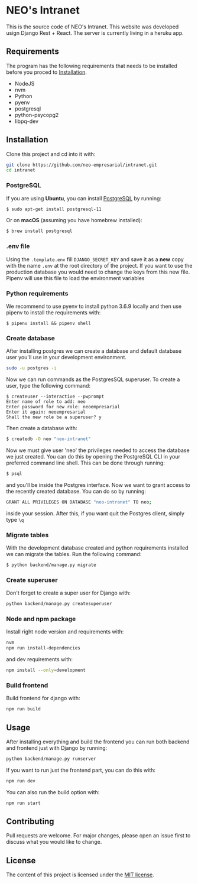 # NEO's Intranet

This is the source code of NEO's Intranet. This website was developed usign Django Rest + React. The server is currently living in a heruku app.

## Requirements

The program has the following requirements that needs to be installed before you proced to [Installation](##Instalation).

- NodeJS
- nvm
- Python
- pyenv
- postgresql
- python-psycopg2
- libpq-dev

## Installation

Clone this project and cd into it with:

```bash
git clone https://github.com/neo-empresarial/intranet.git
cd intranet
```

### PostgreSQL

If you are using **Ubuntu**, you can install [PostgreSQL](https://www.postgresql.org/) by running:

```bash
$ sudo apt-get install postgresql-11
```

Or on **macOS** (assuming you have homebrew installed):

```bash
$ brew install postgresql
```

### .env file

Using the `.template.env` fill `DJANGO_SECRET_KEY` and save it as a **new** copy with the name `.env` at the root directory of the project. If you want to use the production database you would need to change the keys from this new file. Pipenv will use this file to load the environment variables


### Python requirements

We recommend to use pyenv to install python 3.6.9 locally and then use pipenv to install the requirements with:

```
$ pipenv install && pipenv shell
```

### Create database

After installing postgres we can create a database and default database user you'll use in your development environment.

```bash
sudo -u postgres -i
```

Now we can run commands as the PostgresSQL superuser. To create a user, type the following command:

```
$ createuser --interactive --pwprompt
Enter name of role to add: neo
Enter password for new role: neoempresarial
Enter it again: neoempresarial
Shall the new role be a superuser? y
```

Then create a database with:

```bash
$ createdb -O neo "neo-intranet"
```

Now we must give user 'neo' the privileges needed to access the database we just created.
You can do this by opening the PostgreSQL CLI in your preferred command line shell. This can be done through running:

```bash
$ psql
```

and you'll be inside the Postgres interface. Now we want to grant access to the recently created database. You can do so by running:

```bash
GRANT ALL PRIVILEGES ON DATABASE "neo-intranet" TO neo;
```
inside your session. After this, if you want quit the Postgres client, simply type `\q`

### Migrate tables

With the development database created and python requirements installed we can migrate the tables. Run the following command:

```bash
$ python backend/manage.py migrate
```

### Create superuser

Don't forget to create a super user for Django with:

```bash
python backend/manage.py createsuperuser
```

### Node and npm package

Install right node version and requirements with:

```bash
nvm
npm run install-dependencies
```

and dev requirements with:

```bash
npm install --only=development
```

### Build frontend

Build frontend for django with:

```bash
npm run build
```
## Usage

After installing everything and build the frontend you can run both backend and frontend just with Django by running:

```bash
python backend/manage.py runserver
```

If you want to run just the frontend part, you can do this with:

```bash
npm run dev
```

You can also run the build option with:

```bash
npm run start
```

## Contributing

Pull requests are welcome. For major changes, please open an issue first to discuss what you would like to change.

## License

The content of this project is licensed under the [MIT license](LICENSE).
